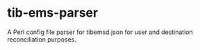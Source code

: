 # tib-ems-parser
A Perl config file parser for tibemsd.json for user and destination reconciliation purposes.
